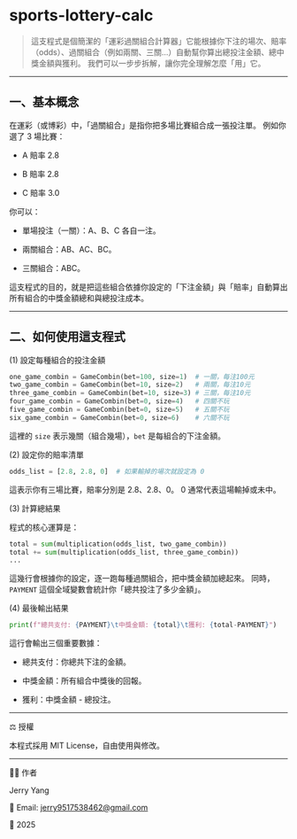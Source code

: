 # sports-lottery-calc


>這支程式是個簡潔的「運彩過關組合計算器」它能根據你下注的場次、賠率（odds）、過關組合（例如兩關、三關...）自動幫你算出總投注金額、總中獎金額與獲利。
我們可以一步步拆解，讓你完全理解怎麼「用」它。

---

## 一、基本概念

在運彩（或博彩）中，「過關組合」是指你把多場比賽組合成一張投注單。
例如你選了 3 場比賽：

 - A 賠率 2.8

 - B 賠率 2.8

 - C 賠率 3.0

你可以：

 - 單場投注（一關）：A、B、C 各自一注。

 - 兩關組合：AB、AC、BC。

 - 三關組合：ABC。

這支程式的目的，就是把這些組合依據你設定的「下注金額」與「賠率」自動算出所有組合的中獎金額總和與總投注成本。

---
## 二、如何使用這支程式
(1) 設定每種組合的投注金額

```python
one_game_combin = GameCombin(bet=100, size=1)  # 一關，每注100元
two_game_combin = GameCombin(bet=10, size=2)   # 兩關，每注10元
three_game_combin = GameCombin(bet=10, size=3) # 三關，每注10元
four_game_combin = GameCombin(bet=0, size=4)   # 四關不玩
five_game_combin = GameCombin(bet=0, size=5)   # 五關不玩
six_game_combin = GameCombin(bet=0, size=6)    # 六關不玩
```
這裡的 `size` 表示幾關（組合幾場），`bet` 是每組合的下注金額。

(2) 設定你的賠率清單
```python
odds_list = [2.8, 2.8, 0]  # 如果輸掉的場次就設定為 0
```
這表示你有三場比賽，賠率分別是 2.8、2.8、0。
0 通常代表這場輸掉或未中。

(3) 計算總結果

程式的核心運算是：
```python
total = sum(multiplication(odds_list, two_game_combin))
total += sum(multiplication(odds_list, three_game_combin))
...
```
這幾行會根據你的設定，逐一跑每種過關組合，把中獎金額加總起來。
同時，`PAYMENT` 這個全域變數會統計你「總共投注了多少金額」。

(4) 最後輸出結果
```python
print(f"總共支付: {PAYMENT}\t中獎金額: {total}\t獲利: {total-PAYMENT}")
```

這行會輸出三個重要數據：

- 總共支付：你總共下注的金額。

- 中獎金額：所有組合中獎後的回報。

- 獲利：中獎金額 - 總投注。
---

⚖️ 授權

本程式採用 MIT License，自由使用與修改。

---

👨‍💻 作者

Jerry Yang

📧 Email: jerry9517538462@gmail.com

📅 2025
